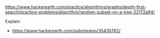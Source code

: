 https://www.hackerearth.com/practice/algorithms/graphs/depth-first-search/practice-problems/algorithm/random-subset-on-a-tree-22172a94/

Explain:
- https://www.hackerearth.com/submission/35435762/
